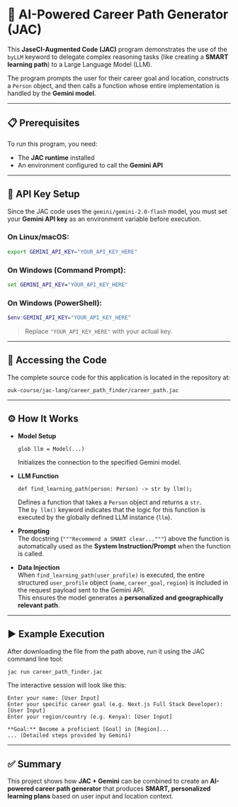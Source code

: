 # 🚀 AI-Powered Career Path Generator (JAC)

This **JaseCI-Augmented Code (JAC)** program demonstrates the use of the `byLLM` keyword to delegate complex reasoning tasks (like creating a **SMART learning path**) to a Large Language Model (LLM).

The program prompts the user for their career goal and location, constructs a `Person` object, and then calls a function whose entire implementation is handled by the **Gemini model**.

---

## 📋 Prerequisites

To run this program, you need:

- The **JAC runtime** installed  
- An environment configured to call the **Gemini API**

---

## 🔑 API Key Setup

Since the JAC code uses the `gemini/gemini-2.0-flash` model, you must set your **Gemini API key** as an environment variable before execution.

### On Linux/macOS:
```bash
export GEMINI_API_KEY="YOUR_API_KEY_HERE"
```

### On Windows (Command Prompt):
```cmd
set GEMINI_API_KEY="YOUR_API_KEY_HERE"
```

### On Windows (PowerShell):
```powershell
$env:GEMINI_API_KEY="YOUR_API_KEY_HERE"
```

> Replace `"YOUR_API_KEY_HERE"` with your actual key.

---

## 📁 Accessing the Code

The complete source code for this application is located in the repository at:

```
ouk-course/jac-lang/career_path_finder/career_path.jac
```

---

## ⚙️ How It Works

- **Model Setup**  
  ```jac
  glob llm = Model(...)
  ```
  Initializes the connection to the specified Gemini model.

- **LLM Function**  
  ```jac
  def find_learning_path(person: Person) -> str by llm();
  ```
  Defines a function that takes a `Person` object and returns a `str`.  
  The `by llm()` keyword indicates that the logic for this function is executed by the globally defined LLM instance (`llm`).

- **Prompting**  
  The docstring (`"""Recommend a SMART clear..."""`) above the function is automatically used as the **System Instruction/Prompt** when the function is called.

- **Data Injection**  
  When `find_learning_path(user_profile)` is executed, the entire structured `user_profile` object (`name`, `career_goal`, `region`) is included in the request payload sent to the Gemini API.  
  This ensures the model generates a **personalized and geographically relevant path**.

---

## ▶️ Example Execution

After downloading the file from the path above, run it using the JAC command line tool:

```bash
jac run career_path_finder.jac
```

The interactive session will look like this:

```
Enter your name: [User Input]
Enter your specific career goal (e.g. Next.js Full Stack Developer): [User Input]
Enter your region/country (e.g. Kenya): [User Input]

**Goal:** Become a proficient [Goal] in [Region]...
... (Detailed steps provided by Gemini)
```

---

## ✅ Summary

This project shows how **JAC + Gemini** can be combined to create an **AI-powered career path generator** that produces **SMART, personalized learning plans** based on user input and location context.
```